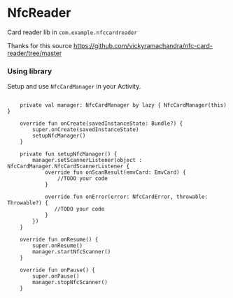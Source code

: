 # NfcReader

Card reader lib in `com.example.nfccardreader`

Thanks for this source https://github.com/vickyramachandra/nfc-card-reader/tree/master

### Using library

Setup and use ```NfcCardManager``` in your Activity.

```

    private val manager: NfcCardManager by lazy { NfcCardManager(this) }

    override fun onCreate(savedInstanceState: Bundle?) {
        super.onCreate(savedInstanceState)
        setupNfcManager()
    }

    private fun setupNfcManager() {
        manager.setScannerListener(object : NfcCardManager.NfcCardScannerListener {
            override fun onScanResult(emvCard: EmvCard) {
                //TODO your code
            }

            override fun onError(error: NfcCardError, throwable: Throwable?) {
               //TODO your code
            }
        })
    }

    override fun onResume() {
        super.onResume()
        manager.startNfcScanner()
    }

    override fun onPause() {
        super.onPause()
        manager.stopNfcScanner()
    }
    
```
